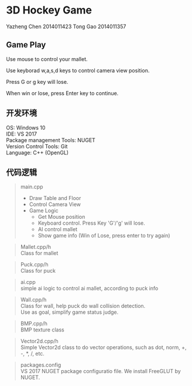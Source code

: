 # 3D Hockey Game 

Yazheng Chen 2014011423
Tong Gao 2014011357

## Game Play

Use mouse to control your mallet.

Use keyborad w,a,s,d keys to control camera view position.

Press G or g key will lose.

When win or lose, press Enter key to continue.

## 开发环境

OS: Windows 10  
IDE: VS 2017  
Package management Tools: NUGET  
Version Control Tools: Git  
Language: C++ (OpenGL)  

## 代码逻辑

> main.cpp  
> * Draw Table and Floor
> * Control Camera View
> * Game Logic
>   - Get Mouse position
>   - Keyboard control. Press Key 'G'/'g' will lose.
>   - AI control mallet
>   - Show game info (Win of Lose, press enter to try again)

> Mallet.cpp/h  
> Class for mallet

> Puck.cpp/h  
> Class for puck

> ai.cpp  
> simple ai logic to control ai mallet, according to puck info

> Wall.cpp/h  
> Class for wall, help puck do wall collision detection.  
> Use as goal, simplify game status judge.

> BMP.cpp/h  
> BMP texture class

> Vector2d.cpp/h  
> Simple Vector2d class to do vector operations, such as dot, norm, +, -, *, /, etc.

> packages.config  
> VS 2017 NUGET package configuratio file.
> We install FreeGLUT by NUGET.
